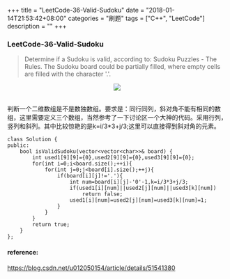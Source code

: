 +++
title = "LeetCode-36-Valid-Sudoku"
date = "2018-01-14T21:53:42+08:00"
categories = "刷题"
tags = ["C++", "LeetCode"]
description = ""
+++

### LeetCode-36-Valid-Sudoku
> Determine if a Sudoku is valid, according to: Sudoku Puzzles - The Rules.
The Sudoku board could be partially filled, where empty cells are filled with the character '.'.
<div align="center"> <img src="https://blog-1252063226.cosbj.myqcloud.com/network/001.jpg" /> </div><br>


判断一个二维数组是不是数独数组。要求是：同行同列，斜对角不能有相同的数组，这里需要定义三个数组，当然参考了一下讨论区一个大神的代码。采用行列，竖列和斜列。其中比较惊艳的是k=i/3*3+j/3;这里可以直接得到斜对角的元素。

```
class Solution {
public:
    bool isValidSudoku(vector<vector<char>>& board) {
        int used1[9][9]={0},used2[9][9]={0},used3[9][9]={0};
        for(int i=0;i<board.size();++i){
            for(int j=0;j<board[i].size();++j){
                if(board[i][j]!='.'){
                    int num=board[i][j]-'0'-1,k=i/3*3+j/3;
                    if(used1[i][num]||used2[j][num]||used3[k][num])
                        return false;
                    used1[i][num]=used2[j][num]=used3[k][num]=1;
                }
            }
        }
        return true;
    }
};
```



#### reference:
https://blog.csdn.net/u012050154/article/details/51541380
